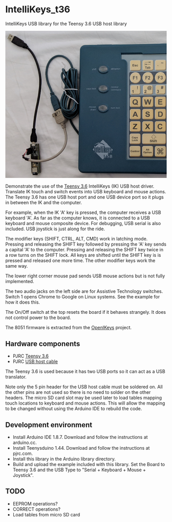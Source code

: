 # IntelliKeys_t36
IntelliKeys USB library for the Teensy 3.6 USB host library

![Teensy 3.6 with IntelliKeys board](./images/teensy36ikey.jpg)

Demonstrate the use of the [Teensy
3.6](https://www.pjrc.com/store/teensy36.html) IntelliKeys (IK) USB host
driver.  Translate IK touch and switch events into USB keyboard and mouse
actions. The Teensy 3.6 has one USB host port and one USB device port so it
plugs in between the IK and the computer.

For example, when the IK 'A' key is pressed, the computer receives a USB
keyboard 'A'. As far as the computer knows, it is connected to a USB keyboard
and mouse composite device. For debugging, USB serial is also included. USB
joystick is just along for the ride.

The modifier keys (SHIFT, CTRL, ALT, CMD) work in latching mode. Pressing and
releasing the SHIFT key followed by pressing the 'A' key sends a capital 'A'
to the computer. Pressing and releasing the SHIFT key twice in a row turns on
the SHIFT lock. All keys are shifted until the SHIFT key is is pressed and
released one more time. The other modifier keys work the same way.

The lower right corner mouse pad sends USB mouse actions but is not fully
implemented.

The two audio jacks on the left side are for Assistive Technology switches.
Switch 1 opens Chrome to Google on Linux systems. See the example for how it
does this.

The On/Off switch at the top resets the board if it behaves strangely. It does
not control power to the board.

The 8051 firmware is extracted from the
[OpenIKeys](https://github.com/ATMakersOrg/OpenIKeys) project.

## Hardware components

* PJRC [Teensy 3.6](https://www.pjrc.com/store/teensy36.html)
* PJRC [USB host cable](https://www.pjrc.com/store/cable_usb_host_t36.html)

The Teensy 3.6 is used because it has two USB ports so it can act as a USB
translator.

Note only the 5 pin header for the USB host cable must be soldered on. All the
other pins are not used so there is no need to solder on the other headers.
The micro SD card slot may be used later to load tables mapping touch locations
to keyboard and mouse actions. This will allow the mapping to be changed
without using the Arduino IDE to rebuild the code.

## Development environment

* Install Arduino IDE 1.8.7. Download and follow the instructions at arduino.cc.
* Install Teenysduino 1.44. Download and follow the instructions at pjrc.com.
* Install this library in the Arduino library directory.
* Build and upload the example included with this library. Set the Board to
Teensy 3.6 and the USB Type to "Serial + Keyboard + Mouse + Joystick".

## TODO

* EEPROM operations?
* CORRECT operations?
* Load tables from micro SD card

